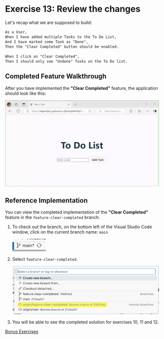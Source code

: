 # Exercise 13: Review the changes

Let's recap what we are supposed to build:

```Gherkin
As a User,
When I have added multiple Tasks to the To Do List,
And I have marked some Task as "Done",
Then the "Clear Completed" button should be enabled.

When I click on "Clear Completed",
Then I should only see "Undone" Tasks on the To Do list.
```

## Completed Feature Walkthrough

After you have implemented the **"Clear Completed"** feature, the application should look like this:

![Final walkthrough](../images/todolist-app-final-walkthru.gif)

## Reference Implementation

You can view the completed implementation of the **"Clear Completed"** feature in the `feature-clear-completed` branch.

1. To check out the branch, on the bottom left of the Visual Studio Code window, click on the current branch name: `main`

   ![Checkout branch](../images/vscode_change_branch.png)

2. Select `feature-clear-completed`.

   ![Select branch](../images/vscode_select_branch.png)

3. You will be able to see the completed solution for exercises 10, 11 and 12.

[Bonus Exercises](./exercise14.md)
